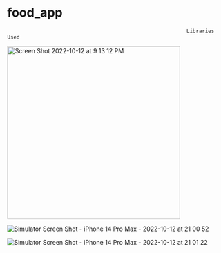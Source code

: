 # food_app
                                                              Libraries Used
                                                            
<img width="400" alt="Screen Shot 2022-10-12 at 9 13 12 PM" src="https://user-images.githubusercontent.com/26799447/195476506-99991cdf-e231-4d64-a1dd-bd368101bf83.png">

![Simulator Screen Shot - iPhone 14 Pro Max - 2022-10-12 at 21 00 52](https://user-images.githubusercontent.com/26799447/195475163-77344119-5565-4d7f-ac55-98eb42ea91fe.png)

![Simulator Screen Shot - iPhone 14 Pro Max - 2022-10-12 at 21 01 22](https://user-images.githubusercontent.com/26799447/195475183-04e9ab50-6362-4f28-8b8a-f47295912e54.png)


